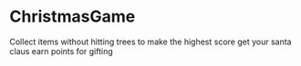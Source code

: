 # ChristmasGame
 
Collect items without hitting trees to make the highest score get your santa claus earn points for gifting
